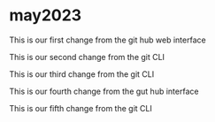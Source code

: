 # may2023
This is our first change from the git hub web interface

This is our second change from the git CLI

This is our third change from the git CLI

This is our fourth change from the gut hub interface

This is our fifth change from the git CLI
